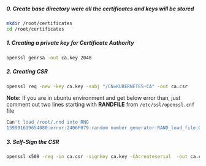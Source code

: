 ##### 0. Create base directory were all the certificates and keys will be stored

```sh
mkdir /root/certificates
cd /root/certificates
```

##### 1. Creating a private key for Certificate Authority
```sh
openssl genrsa -out ca.key 2048
```
##### 2. Creating CSR
```sh
openssl req -new -key ca.key -subj "/CN=KUBERNETES-CA" -out ca.csr
```
**Note:** If you are in ubuntu environment and get below error than, just comment out two lines starting with **RANDFILE** from ```/etc/ssl/openssl.cnf``` file
```sh
Can't load /root/.rnd into RNG
139991619654080:error:2406F079:random number generator:RAND_load_file:Cannot open file:../crypto/rand/randfile.c:88:Filename=/root/.rnd
```

##### 3. Self-Sign the CSR
```sh
openssl x509 -req -in ca.csr -signkey ca.key -CAcreateserial  -out ca.crt -days 1000
```
